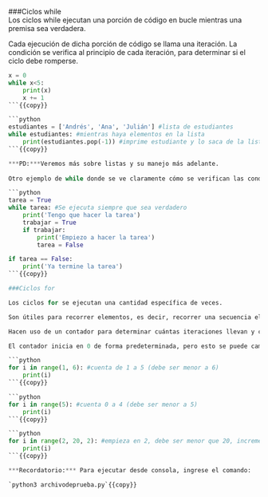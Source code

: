 ###Ciclos while  
Los ciclos while ejecutan una porción de código en bucle mientras una premisa sea verdadera.

Cada ejecución de dicha porción de código se llama una iteración. La condición se verifica al principio de cada iteración, para determinar si el ciclo debe romperse.

```python
x = 0
while x<5:
    print(x)
    x += 1
```{{copy}}

```python
estudiantes = ['Andrés', 'Ana', 'Julián'] #lista de estudiantes
while estudiantes: #mientras haya elementos en la lista
    print(estudiantes.pop(-1)) #imprime estudiante y lo saca de la lista
```{{copy}}

***PD:***Veremos más sobre listas y su manejo más adelante. 
    
Otro ejemplo de while donde se ve claramente cómo se verifican las condiciones:

```python
tarea = True
while tarea: #Se ejecuta siempre que sea verdadero
    print('Tengo que hacer la tarea')
    trabajar = True
    if trabajar:
        print('Empiezo a hacer la tarea')
        tarea = False

if tarea == False:
    print('Ya termine la tarea')
```{{copy}}

###Ciclos for  

Los ciclos for se ejecutan una cantidad específica de veces.

Son útiles para recorrer elementos, es decir, recorrer una secuencia elemento por elemento. 

Hacen uso de un contador para determinar cuántas iteraciones llevan y cuándo deben parar. Por convención, se suele llamar a dicho contador "i".

El contador inicia en 0 de forma predeterminada, pero esto se puede cambiar:

```python
for i in range(1, 6): #cuenta de 1 a 5 (debe ser menor a 6)
    print(i)
```{{copy}}

```python
for i in range(5): #cuenta 0 a 4 (debe ser menor a 5)
    print(i)
```{{copy}}

```python
for i in range(2, 20, 2): #empieza en 2, debe ser menor que 20, incrementa i de dos en dos
    print(i)
```{{copy}}

***Recordatorio:*** Para ejecutar desde consola, ingrese el comando:

`python3 archivodeprueba.py`{{copy}}
